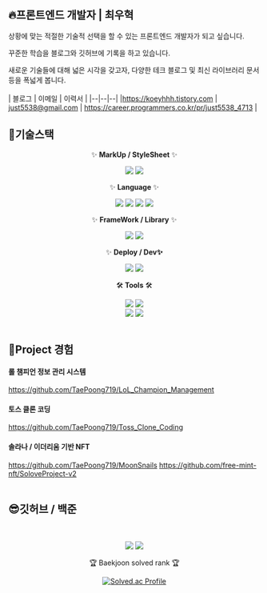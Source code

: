 ## 🔥프론트엔드 개발자 | 최우혁
상황에 맞는 적절한 기술적 선택을 할 수 있는 프론트엔드 개발자가 되고 싶습니다.  
  
꾸준한 학습을 블로그와 깃허브에 기록을 하고 있습니다.  
  
새로운 기술들에 대해 넓은 시각을 갖고자, 다양한 테크 블로그 및 최신 라이브러리 문서 등을 폭넓게 봅니다.  
<br>
| 블로그 | 이메일 | 이력서 |
|--|--|--|
|https://koeyhhh.tistory.com  | just5538@gmail.com | https://career.programmers.co.kr/pr/just5538_4713 |

## 🎁기술스택

<div align=center>
	<p>✨ <b>MarkUp / StyleSheet</b> ✨</p>
	<img src="https://img.shields.io/badge/HTML5-E34F26?style=flat&logo=HTML5&logoColor=white" />
	<img src="https://img.shields.io/badge/CSS3-1572B6?style=flat&logo=CSS3&logoColor=white" />
<br>	
	<p>✨ <b>Language</b> ✨</p>
	<img src="https://img.shields.io/badge/JavaScript-F7DF1E?style=flat&logo=JavaScript&logoColor=white" />
	<img src="https://img.shields.io/badge/TypeScript-3178C6?style=flat&logo=TypeScript&logoColor=white" />
	<img src="https://img.shields.io/badge/C-A8B9CC?style=flat&logo=C&logoColor=white" />
	<img src="https://img.shields.io/badge/Python-3776AB?style=flat&logo=Python&logoColor=white" />
<br>	
	<p>✨ <b>FrameWork / Library</b> ✨</p>
	<img src="https://img.shields.io/badge/React-61DAFB?style=flat&logo=React&logoColor=white" />
	<img src="https://img.shields.io/badge/Node.js-339933?style=flat&logo=Node.js&logoColor=white" />
<br>
	<p>✨ <b>Deploy / Dev✨</b></p>
	<img src="https://img.shields.io/badge/netlify-00C7B7?style=flat&logo=firebase&logoColor=white">
	<img src="https://img.shields.io/badge/parcel-5BA745?style=flat&logo=cropper&logoColor=white">
<br>
	<p>🛠<b> Tools</b> 🛠</p>
	<img src="https://img.shields.io/badge/GitHub-181717?style=flat&logo=GitHub&logoColor=white" />
	<img src="https://img.shields.io/badge/Visual%20Studio%20Code-007ACC?style=flat&logo=VisualStudioCode&logoColor=white" />
	<br>
	<img src="https://img.shields.io/badge/Slack-4A154B?style=flat&logo=Slack&logoColor=white" />
	<img src="https://img.shields.io/badge/Discord-5865F2?style=flat&logo=Discord&logoColor=white" />
</div>
<br>

## 🎃Project 경험

#### 롤 챔피언 정보 관리 시스템
https://github.com/TaePoong719/LoL_Champion_Management

#### 토스 클론 코딩
https://github.com/TaePoong719/Toss_Clone_Coding

#### 솔라나 / 이더리움 기반 NFT 
https://github.com/TaePoong719/MoonSnails
https://github.com/free-mint-nft/SoloveProject-v2
<br>
<br>

## 😎깃허브 / 백준

</div>
<div>
<br>
<div align=center>
	<br>
<img src="https://github-readme-stats.vercel.app/api/top-langs/?username=TaePoong719&layout=compact">
<img src="https://github-readme-stats.vercel.app/api?username=TaePoong719&show_icons=true">

<br>
<p>🏆 Baekjoon solved rank 🏆</p>
	
[![Solved.ac Profile](http://mazassumnida.wtf/api/v2/generate_badge?boj=dngur2008)](https://solved.ac/dngur2008)
</div>
